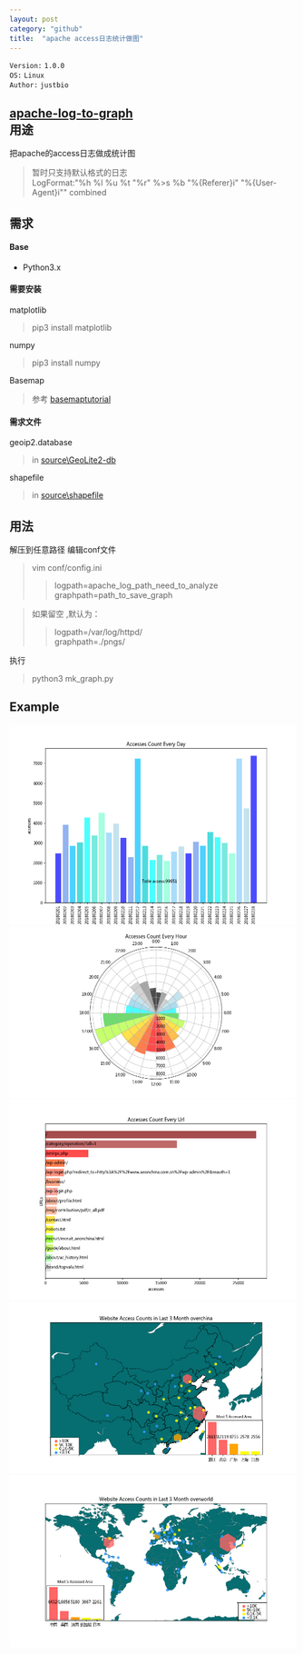 ```yaml
---
layout: post
category: "github"
title:  "apache access日志统计做图"
---
```


`Version:` `1.0.0`  
`OS:` `Linux`  
`Author:` `justbio`

[apache-log-to-graph](https://github.com/justbio/apache-log-to-graph/)  
用途  
-------  
把apache的access日志做成统计图  
> 暂时只支持默认格式的日志  
> LogFormat:"%h %l %u %t \"%r\" %>s %b \"%{Referer}i\" \"%{User-Agent}i\"" combined

<!-- more -->

需求
------------
#### Base
* Python3.x

#### 需要安装  
matplotlib
> pip3 install matplotlib  

numpy  
>pip3 install numpy  

Basemap  
> 参考 [basemaptutorial](http://basemaptutorial.readthedocs.io)

#### 需求文件 
geoip2.database
> in [source\GeoLite2-db](https://github.com/justbio/apache-log-to-graph/tree/master/source/GeoLite2-db)

shapefile
> in [source\shapefile](https://github.com/justbio/apache-log-to-graph/tree/master/source/shapefile)

用法
------------
解压到任意路径
编辑conf文件
> vim conf/config.ini
>> logpath=apache_log_path_need_to_analyze  
>> graphpath=path_to_save_graph  

> 如果留空 ,默认为：
>> logpath=/var/log/httpd/   
>> graphpath=./pngs/

执行
> python3 mk_graph.py

Example
------------
![](https://github.com/justbio/apache-log-to-graph/blob/master/pngs/example/day_bar.png?raw=true)
![](https://github.com/justbio/apache-log-to-graph/blob/master/pngs/example/hour_bar.png?raw=true)
![](https://github.com/justbio/apache-log-to-graph/blob/master/pngs/example/URL_bar.png?raw=true)
![](https://github.com/justbio/apache-log-to-graph/blob/master/pngs/example/china_scatter.png?raw=true)
![](https://github.com/justbio/apache-log-to-graph/blob/master/pngs/example/world_scatter.png?raw=true)